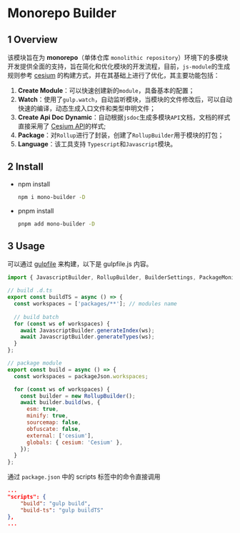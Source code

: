 # Monorepo Builder

## 1 Overview

该模块旨在为 **monorepo**（单体仓库 `monolithic repository`）环境下的多模块开发提供全面的支持，旨在简化和优化模块的开发流程，目前，`js-module`的生成规则参考 [cesium](https://github.com/CesiumGS/cesium) 的构建方式，并在其基础上进行了优化，其主要功能包括：

1. **Create Module**：可以快速创建新的`module`，具备基本的配置；
2. **Watch**：使用了`gulp.watch`，自动监听模块，当模块的文件修改后，可以自动快速的编译，动态生成入口文件和类型申明文件；
3. **Create Api Doc Dynamic**：自动根据`jsdoc`生成多模块`API`文档，文档的样式直接采用了 [Cesium API](https://cesium.com/learn/cesiumjs/ref-doc/)的样式;
4. **Package**：对`Rollup`进行了封装，创建了`RollupBuilder`用于模块的打包；
5. **Language**：该工具支持 `Typescript`和`Javascript`模块。

## 2 Install

- npm install

  ```sh
  npm i mono-builder -D
  ```

- pnpm install

  ```sh
  pnpm add mono-builder -D
  ```

## 3 Usage

可以通过 [gulpfile](https://www.gulpjs.com.cn/) 来构建，以下是 gulpfile.js 内容。

```js
import { JavascriptBuilder, RollupBuilder, BuilderSettings, PackageMonitor } from 'mono-builder';

// build .d.ts
export const buildTS = async () => {
  const workspaces = ['packages/**']; // modules name
	
  // build batch
  for (const ws of workspaces) {
    await JavascriptBuilder.generateIndex(ws);
    await JavascriptBuilder.generateTypes(ws);
  }
};

// package module
export const build = async () => {
  const workspaces = packageJson.workspaces;

  for (const ws of workspaces) {
    const builder = new RollupBuilder();
    await builder.build(ws, {
      esm: true,
      minify: true,
      sourcemap: false,
      obfuscate: false,
      external: ['cesium'],
      globals: { cesium: 'Cesium' },
    });
  }
};
```

通过 `package.json` 中的 scripts 标签中的命令直接调用

```json
...
"scripts": {
    "build": "gulp build",
    "build-ts": "gulp buildTS"
},
...
```

